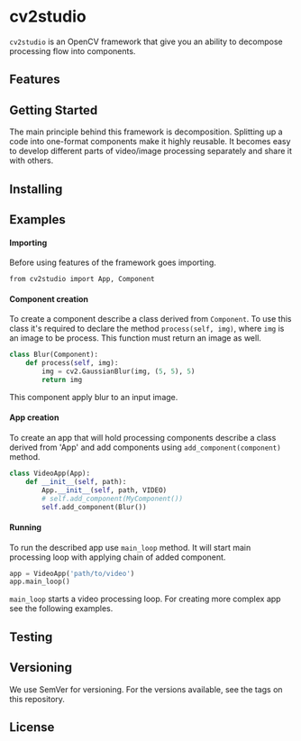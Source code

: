 # cv2studio

`cv2studio` is an OpenCV framework that give
you an ability to decompose processing flow into
components.

## Features

## Getting Started

The main principle behind this framework is decomposition.
Splitting up a code into one-format components make
it highly reusable. It becomes easy to develop
different parts of video/image processing separately and
share it with others.

## Installing

## Examples

#### Importing
Before using features of the framework
goes importing.

`from cv2studio import App, Component`

#### Component creation

To create a component describe a class derived from `Component`.
To use this class it's required to declare the method `process(self, img)`,
where `img` is an image to be process. This function must return an image as well.

```python
class Blur(Component):
    def process(self, img):
        img = cv2.GaussianBlur(img, (5, 5), 5)
        return img
```

This component apply blur to an input image.

#### App creation

To create an app that will hold processing components
describe a class derived from 'App' and add components
using `add_component(component)` method.

```python
class VideoApp(App):
    def __init__(self, path):
        App.__init__(self, path, VIDEO)
        # self.add_component(MyComponent())
        self.add_component(Blur())
```

#### Running
To run the described app use `main_loop` method.
It will start main processing loop with applying
chain of added component.

```python
app = VideoApp('path/to/video')
app.main_loop()
```

`main_loop` starts a video processing loop. For creating
more complex app see the following examples.


## Testing

## Versioning

We use SemVer for versioning. For the versions available,
see the tags on this repository.

## License


